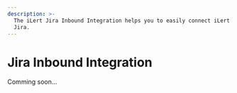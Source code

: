 ```yaml
---
description: >-
  The iLert Jira Inbound Integration helps you to easily connect iLert with
  Jira.
---
```


# Jira Inbound Integration

Comming soon...

